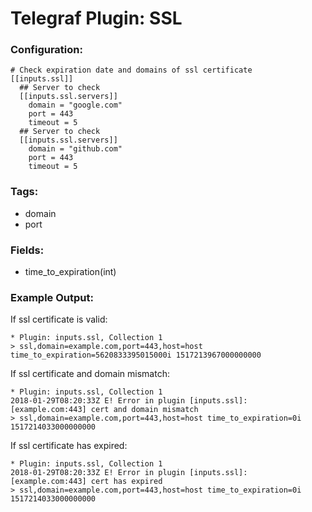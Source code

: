 # Telegraf Plugin: SSL

### Configuration:

```
# Check expiration date and domains of ssl certificate
[[inputs.ssl]]
  ## Server to check
  [[inputs.ssl.servers]]
    domain = "google.com"
    port = 443
    timeout = 5
  ## Server to check
  [[inputs.ssl.servers]]
    domain = "github.com"
    port = 443
    timeout = 5
```

### Tags:

- domain
- port

### Fields:

- time_to_expiration(int)

### Example Output:

If ssl certificate is valid:

```
* Plugin: inputs.ssl, Collection 1
> ssl,domain=example.com,port=443,host=host time_to_expiration=5620833395015000i 1517213967000000000
```

If ssl certificate and domain mismatch:

```
* Plugin: inputs.ssl, Collection 1
2018-01-29T08:20:33Z E! Error in plugin [inputs.ssl]: [example.com:443] cert and domain mismatch
> ssl,domain=example.com,port=443,host=host time_to_expiration=0i 1517214033000000000
```

If ssl certificate has expired:

```
* Plugin: inputs.ssl, Collection 1
2018-01-29T08:20:33Z E! Error in plugin [inputs.ssl]: [example.com:443] cert has expired
> ssl,domain=example.com,port=443,host=host time_to_expiration=0i 1517214033000000000
```

